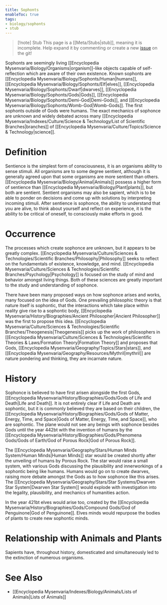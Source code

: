 ```yaml
---
title: Sophonts
enableToc: true
tags:
- biology/sophonts
- stub
---
```


> [!note] Stub
> This page is a [[Meta/Stubs|stub]], meaning it is incomplete. Help expand it by commenting or create a new [issue](https://github.com/RagtimeGal/quartz--encyclopedia-mysenvaria/issues/new/choose) on the git!


Sophonts are seemingly living [[Encyclopedia Mysenvaria/Biology/Organisms|organism]]-like objects capable of self-reflection which are aware of their own existence. Known sophonts are [[Encyclopedia Mysenvaria/Biology/Sophonts/Human|humans]], [[Encyclopedia Mysenvaria/Biology/Sophonts/Elf|elves]], [[Encyclopedia Mysenvaria/Biology/Sophonts/Dwarf|dwarves]], [[Encyclopedia Mysenvaria/Biology/Sophonts/Gods|Gods]], [[Encyclopedia Mysenvaria/Biology/Sophonts/Demi-God|Demi-Gods]], and [[Encyclopedia Mysenvaria/Biology/Sophonts/Womb-God|Womb-Gods]]. The first sophonts outside of Gods were humans. The exact mechanics of sophonce are unknown and widely debated across many [[Encyclopedia Mysenvaria/Indexes/Culture/Science & Technology/List of Scientific Branches|branches]] of [[Encyclopedia Mysenvaria/Culture/Topics/Science & Technology|science]].
# Definition
Sentience is the simplest form of consciousness, it is an organisms ability to sense stimuli. All organisms are to some degree sentient, although it is generally agreed upon that some organisms are more sentient than others. [[Encyclopedia Mysenvaria/Biology/Animal|Animals]] possess a higher form of sentience than [[Encyclopedia Mysenvaria/Biology/Plant|plants]], but both are sentient. Sentient organisms may also be sapient, which is to be able to ponder on decisions and come up with solutions by interpreting incoming stimuli. After sentience is sophonce, the ability to understand that you are alive, to think about yourself and reflect on experience, it is the ability to be critical of oneself, to consciously make efforts in good.
# Occurrence
The processes which create sophonce are unknown, but it appears to be greatly complex. [[Encyclopedia Mysenvaria/Culture/Sciences & Technologies/Scientific Branches/Philosophy|Philosophy]] seeks to reflect on the fundamentals of existence, knowledge, and mind. [[Encyclopedia Mysenvaria/Culture/Sciences & Technologies/Scientific Branches/Psychology|Psychology]] is focused on the study of mind and behavior amongst living things. Both of these sciences are greatly important to the study and understanding of sophonce.

There have been many proposed ways on how sophonce arises and works, many focused on the idea of Gods. One prevailing philosophic theory is that nature itself is sophontic, that the interactions which take place within reality give rise to a sophontic body, [[Encyclopedia Mysenvaria/History/Biographies/Ancient Philosopher|Ancient Philosopher]] was the first to propose this idea. [[Encyclopedia Mysenvaria/Culture/Sciences & Technologies/Scientific Branches/Theogenesis|Theogenesis]] picks up the work of philosophers in [[Encyclopedia Mysenvaria/Culture/Sciences & Technologies/Scientific Theories & Laws/Formation Theory|Formation Theory]] and proposes that Gods, [[Encyclopedia Mysenvaria/Geography/Topics/Stars|stars]], and [[Encyclopedia Mysenvaria/Geography/Resources/Mythril|mythril]] are nature pondering and thinking, they are incarnate nature.
# History
Sophonce is believed to have first arisen alongside the first Gods, [[Encyclopedia Mysenvaria/History/Biographies/Gods/Gods of Life and Death|Life and Death]]. It is not entirely clear if Life and Death are sophontic, but it is commonly believed they are based on their children, the [[Encyclopedia Mysenvaria/History/Biographies/Gods/Gods of Matter, Energy, Time, and Space|Gods of Matter, Energy, Time, and Space]], who are sophontic. The plane would not see any beings with sophonce besides Gods until the year 442bt with the invention of humans by the [[Encyclopedia Mysenvaria/History/Biographies/Gods/Phenomena Gods/Gods of Earth/God of Porous Rock|God of Porous Rock]]. 

The [[Encyclopedia Mysenvaria/Geography/Stars/Human Minds System/Human Minds|Human Minds]] star would be created shortly after the unveiling of humans by Porous Rock. The star would raise a small system, with various Gods discussing the plausibility and innerworkings of a sophontic being like humans. Humans would go on to create dwarves, raising more debate amongst the Gods as to how sophonce like this arises. The [[Encyclopedia Mysenvaria/Geography/Stars/Star Systems/Dwarven Star System|Dwarven Star System]] would explode with investigation into the legality, plausibility, and mechanics of humanities action.

In the year 421bt elves would arise too, created by the [[Encyclopedia Mysenvaria/History/Biographies/Gods/Compound Gods/God of Penguinone|God of Penguinone]]. Elves minds would repurpose the bodies of plants to create new sophontic minds.
# Relationship with Animals and Plants
Sapients have, throughout history, domesticated and simultaneously led to the extinction of numerous organisms.
# See Also
- [[Encyclopedia Mysenvaria/Indexes/Biology/Animals/Lists of Animals|Lists of Animals]]